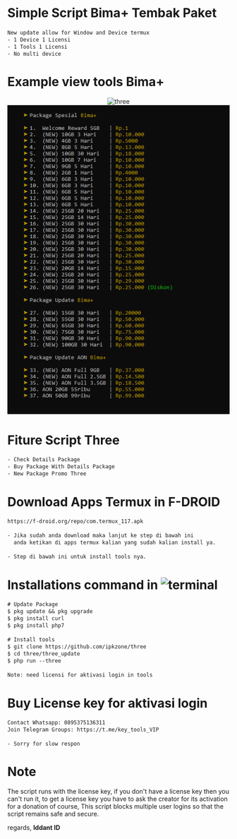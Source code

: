 # Simple Script Bima+ Tembak Paket
```shell
New update allow for Window and Device termux
- 1 Device 1 Licensi
- 1 Tools 1 Licensi
- No multi device
```

# Example view tools Bima+
<center><img src="1.png" alt="three"></center>
<center><img src="image.png" alt="three"></center>


# Fiture Script Three
```shell
- Check Details Package
- Buy Package With Details Package
- New Package Promo Three
```

# Download Apps Termux in F-DROID 
```shell
https://f-droid.org/repo/com.termux_117.apk

- Jika sudah anda download maka lanjut ke step di bawah ini 
  anda ketikan di apps termux kalian yang sudah kalian install ya.

- Step di bawah ini untuk install tools nya.
```

# Installations command in ![terminal](https://badgen.net/badge/icon/terminal?icon=terminal&label&cache=500)
```shell
# Update Package 
$ pkg update && pkg upgrade
$ pkg install curl
$ pkg install php7

# Install tools
$ git clone https://github.com/ipkzone/three
$ cd three/three_update
$ php run --three

Note: need licensi for aktivasi login in tools
```

# Buy License key for aktivasi login
```shell
Contact Whatsapp: 0895375136311
Join Telegram Groups: https://t.me/key_tools_VIP

- Sorry for slow respon 
```

# Note
The script runs with the license key,
if you don't have a license key then you can't run it,
to get a license key you have to ask the creator for its activation for a donation of course,
This script blocks multiple user logins so that the script remains safe and secure.

regards,
**Iddant ID**
